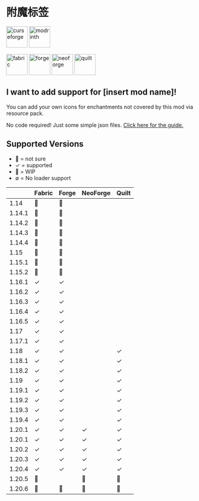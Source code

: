 # 附魔标签

<img alt="curseforge" height="56" src="https://cdn.jsdelivr.net/npm/@intergrav/devins-badges@3/assets/cozy/available/curseforge_vector.svg"> <img alt="modrinth" height="56" src="https://cdn.jsdelivr.net/npm/@intergrav/devins-badges@3/assets/cozy/available/modrinth_vector.svg">

<img alt="fabric" height="56" src="https://cdn.jsdelivr.net/npm/@intergrav/devins-badges@3/assets/cozy/supported/fabric_vector.svg"> <img alt="forge" height="56" src="https://cdn.jsdelivr.net/npm/@intergrav/devins-badges@3/assets/cozy/supported/forge_vector.svg"> <img alt="neoforge" height="56" src="https://cdn.jsdelivr.net/npm/@intergrav/devins-badges@3/assets/cozy/supported/neoforge_vector.svg"> <!-- Pretend as it is a thing --> <img alt="quilt" height="56" src="https://cdn.jsdelivr.net/npm/@intergrav/devins-badges@3/assets/cozy/supported/quilt_vector.svg">

## I want to add support for [insert mod name]!

You can add your own icons for enchantments not covered by this mod via resource pack. 

No code required! Just some simple json files. [Click here for the guide.](./docs/customization.md)

## Supported Versions

 - 🤔 = not sure
 - ✓ = supported
 - 🚧 = WIP
 - ∅ = No loader support

|        | Fabric | Forge | NeoForge | Quilt |
|--------|--------|-------|----------|-------|
| 1.14   | 🤔     | 🤔    |          |       |
| 1.14.1 | 🤔     | 🤔    |          |       |
| 1.14.2 | 🤔     | 🤔    |          |       |
| 1.14.3 | 🤔     | 🤔    |          |       |
| 1.14.4 | 🤔     | 🤔    |          |       |
| 1.15   | 🤔     | 🤔    |          |       |
| 1.15.1 | 🤔     | 🤔    |          |       |
| 1.15.2 | 🤔     | 🤔    |          |       |
| 1.16.1 | ✓      | ✓     |          |       |
| 1.16.2 | ✓      | ✓     |          |       |
| 1.16.3 | ✓      | ✓     |          |       |
| 1.16.4 | ✓      | ✓     |          |       |
| 1.16.5 | ✓      | ✓     |          |       |
| 1.17   | ✓      | ✓     |          |       |
| 1.17.1 | ✓      | ✓     |          |       |
| 1.18   | ✓      | ✓     |          | ✓     |
| 1.18.1 | ✓      | ✓     |          | ✓     |
| 1.18.2 | ✓      | ✓     |          | ✓     |
| 1.19   | ✓      | ✓     |          | ✓     |
| 1.19.1 | ✓      | ✓     |          | ✓     |
| 1.19.2 | ✓      | ✓     |          | ✓     |
| 1.19.3 | ✓      | ✓     |          | ✓     |
| 1.19.4 | ✓      | ✓     |          | ✓     |
| 1.20.1 | ✓      | ✓     | ✓        | ✓     |
| 1.20.1 | ✓      | ✓     | ✓        | ✓     |
| 1.20.2 | ✓      | ✓     | ✓        | ✓     |
| 1.20.3 | ✓      | ✓     | ✓        | ✓     |
| 1.20.4 | ✓      | ✓     | ✓        | ✓     |
| 1.20.5 | 🚧     |       | 🚧       | 🚧    |
| 1.20.6 | 🚧     | 🚧    | 🚧       | 🚧    |
